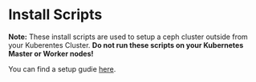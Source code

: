# Install Scripts

**Note:** These install scripts are used to setup a ceph cluster outside from your Kuberentes Cluster. **Do not run these scripts on your Kubernetes Master or Worker nodes!**

You can find a setup gudie [here](https://ralph.blog.imixs.com/2020/04/14/ceph-octopus-running-on-debian-buster/).